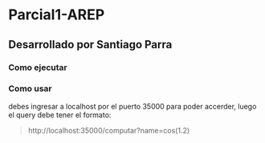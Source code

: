 # Parcial1-AREP

## Desarrollado por Santiago Parra


### Como ejecutar


### Como usar

debes ingresar a localhost por el puerto 35000 para poder accerder, luego el query debe tener el formato:

> http://localhost:35000/computar?name=cos(1.2)


